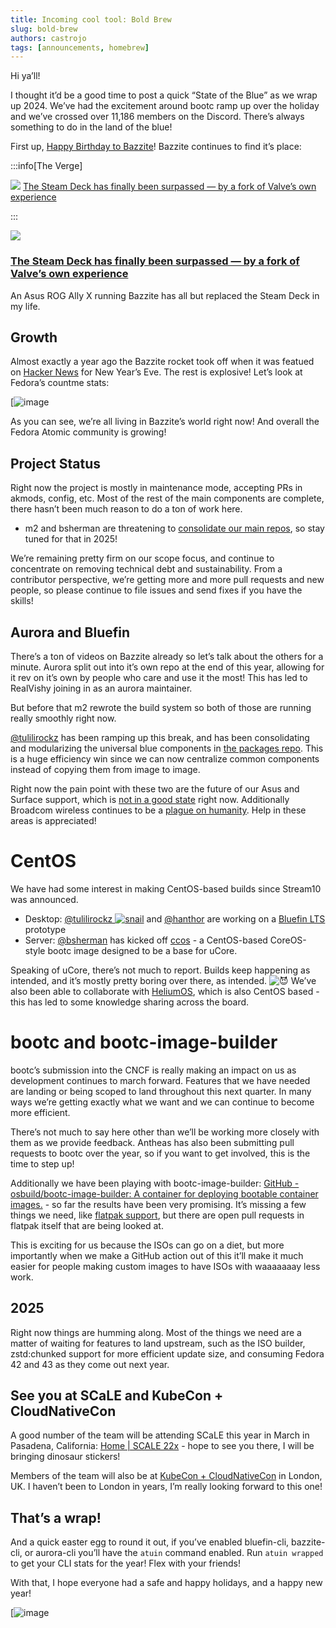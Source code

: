 ```yaml
--- 
title: Incoming cool tool: Bold Brew
slug: bold-brew
authors: castrojo
tags: [announcements, homebrew]
---
```


Hi ya’ll!

I thought it’d be a good time to post a quick “State of the Blue” as we wrap up 2024. We’ve had the excitement around bootc ramp up over the holiday and we’ve crossed over 11,186 members on the Discord. There’s always something to do in the land of the blue!

First up, [Happy Birthday to Bazzite](https://universal-blue.discourse.group/t/happy-2nd-birthday-bazzite/5825)! Bazzite continues to find it’s place:



:::info[The Verge]

![](https://global.discourse-cdn.com/free1/uploads/univeral_blue/original/2X/0/0fb70f954d33be086a81ed8a1d4ddd2bd5287e13.png)  [The Steam Deck has finally been surpassed — by a fork of Valve’s own experience](https://www.theverge.com/2024/12/30/24329005/bazzite-asus-rog-ally-x-steam-os-editorial "01:00PM - 30 December 2024")

:::


![](https://global.discourse-cdn.com/free1/uploads/univeral_blue/optimized/2X/8/856e9185c25db4f62c6c50d6e69b852a2dfa9d1f_2_690x361.jpeg)

### [The Steam Deck has finally been surpassed — by a fork of Valve’s own experience](https://www.theverge.com/2024/12/30/24329005/bazzite-asus-rog-ally-x-steam-os-editorial)

An Asus ROG Ally X running Bazzite has all but replaced the Steam Deck in my life.

## Growth

Almost exactly a year ago the Bazzite rocket took off when it was featued on [Hacker News](https://news.ycombinator.com/item?id=38828040) for New Year’s Eve. The rest is explosive! Let’s look at Fedora’s countme stats:

[![image](https://global.discourse-cdn.com/free1/uploads/univeral_blue/optimized/2X/c/c126b53d51c46b8ed7424dd2d0a71675cf1ee1c3_2_665x500.png)

As you can see, we’re all living in Bazzite’s world right now! And overall the Fedora Atomic community is growing!

## Project Status

Right now the project is mostly in maintenance mode, accepting PRs in akmods, config, etc. Most of the rest of the main components are complete, there hasn’t been much reason to do a ton of work here.

-   m2 and bsherman are threatening to [consolidate our main repos](https://github.com/ublue-os/main/issues/691), so stay tuned for that in 2025!

We’re remaining pretty firm on our scope focus, and continue to concentrate on removing technical debt and sustainability. From a contributor perspective, we’re getting more and more pull requests and new people, so please continue to file issues and send fixes if you have the skills!

## Aurora and Bluefin

There’s a ton of videos on Bazzite already so let’s talk about the others for a minute. Aurora split out into it’s own repo at the end of this year, allowing for it rev on it’s own by people who care and use it the most! This has led to RealVishy joining in as an aurora maintainer.

But before that m2 rewrote the build system so both of those are running really smoothly right now.

[@tulilirockz](https://universal-blue.discourse.group/u/tulilirockz) has been ramping up this break, and has been consolidating and modularizing the universal blue components in [the packages repo](https://github.com/ublue-os/packages/commits/main/). This is a huge efficiency win since we can now centralize common components instead of copying them from image to image.

Right now the pain point with these two are the future of our Asus and Surface support, which is [not in a good state](https://github.com/ublue-os/bluefin/issues/2051) right now. Additionally Broadcom wireless continues to be a [plague on humanity](https://github.com/ublue-os/bluefin/issues/1783). Help in these areas is appreciated!

# [](https://universal-blue.discourse.group/t/universal-blue-2024-wrap-up/5999#p-15452-centos-4)CentOS

We have had some interest in making CentOS-based builds since Stream10 was announced.

-   Desktop: [@tulilirockz   ![snail](https://emoji.discourse-cdn.com/twitter/snail.png?v=14)](https://universal-blue.discourse.group/u/tulilirockz)   and [@hanthor](https://universal-blue.discourse.group/u/hanthor) are working on a [Bluefin LTS](https://github.com/centos-workstation/achillobator) prototype
-   Server: [@bsherman](https://universal-blue.discourse.group/u/bsherman) has kicked off [ccos](https://github.com/ublue-os/ccos) - a CentOS-based CoreOS-style bootc image designed to be a base for uCore.

Speaking of uCore, there’s not much to report. Builds keep happening as intended, and it’s mostly pretty boring over there, as intended. ![:smiling_imp:](https://emoji.discourse-cdn.com/twitter/smiling_imp.png?v=12 ":smiling_imp:") We’ve also been able to collaborate with [HeliumOS](https://www.heliumos.org/), which is also CentOS based - this has led to some knowledge sharing across the board.

# bootc and bootc-image-builder

bootc’s submission into the CNCF is really making an impact on us as development continues to march forward. Features that we have needed are landing or being scoped to land throughout this next quarter. In many ways we’re getting exactly what we want and we can continue to become more efficient.

There’s not much to say here other than we’ll be working more closely with them as we provide feedback. Antheas has also been submitting pull requests to bootc over the year, so if you want to get involved, this is the time to step up!

Additionally we have been playing with bootc-image-builder: [GitHub - osbuild/bootc-image-builder: A container for deploying bootable container images.](https://github.com/osbuild/bootc-image-builder) - so far the results have been very promising. It’s missing a few things we need, like [flatpak support](https://github.com/rhinstaller/anaconda/pull/6056), but there are open pull requests in flatpak itself that are being looked at.

This is exciting for us because the ISOs can go on a diet, but more importantly when we make a GitHub action out of this it’ll make it much easier for people making custom images to have ISOs with waaaaaaay less work.

## 2025

Right now things are humming along. Most of the things we need are a matter of waiting for features to land upstream, such as the ISO builder, zstd:chunked support for more efficient update size, and consuming Fedora 42 and 43 as they come out next year.

## See you at SCaLE and KubeCon + CloudNativeCon

A good number of the team will be attending SCaLE this year in March in Pasadena, California: [Home | SCALE 22x](https://www.socallinuxexpo.org/scale/22x) - hope to see you there, I will be bringing dinosaur stickers!

Members of the team will also be at [KubeCon + CloudNativeCon](https://events.linuxfoundation.org/kubecon-cloudnativecon-europe/) in London, UK. I haven’t been to London in years, I’m really looking forward to this one!

## [](https://universal-blue.discourse.group/t/universal-blue-2024-wrap-up/5999#p-15452-thats-a-wrap-8)That’s a wrap!

And a quick easter egg to round it out, if you’ve enabled bluefin-cli, bazzite-cli, or aurora-cli you’ll have the `atuin` command enabled. Run `atuin wrapped` to get your CLI stats for the year! Flex with your friends!

With that, I hope everyone had a safe and happy holidays, and a happy new year!

[![image](https://global.discourse-cdn.com/free1/uploads/univeral_blue/optimized/2X/e/e97d794f77fc0f2b593a8fb0525ebbbc9fdfee02_2_383x500.png)
